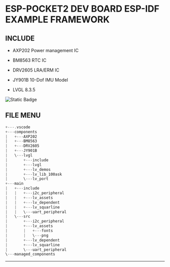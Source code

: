 # ESP-POCKET2 DEV BOARD ESP-IDF EXAMPLE FRAMEWORK
## INCLUDE
* AXP202 Power management IC
  
* BM8563 RTC IC
  
* DRV2605 LRA/ERM IC
  
* JY901B 10-Dof IMU Model

* LVGL 8.3.5

![Static Badge](https://img.shields.io/badge/ESP_IDF_v5.0.1-build_pass-green)
## FILE MENU

```c
+---.vscode
+---components
|   +---AXP202
|   +---BM8563
|   +---DRV2605
|   +---JY901B
|   \---lvgl
|       +---include
|       +---lvgl
|       +---lv_demos
|       +---lv_lib_100ask
|       \---lv_port
+---main
|   +---include
|   |   +---i2c_peripheral
|   |   +---lv_assets
|   |   +---lv_dependent
|   |   +---lv_squarline
|   |   \---uart_peripheral
|   \---src
|       +---i2c_peripheral
|       +---lv_assets
|       |   +---fonts
|       |   \---png
|       +---lv_dependent
|       +---lv_squarline
|       \---uart_peripheral
\---managed_components
```

***